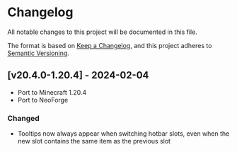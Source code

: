 # Changelog
All notable changes to this project will be documented in this file.

The format is based on [Keep a Changelog](https://keepachangelog.com/en/1.0.0/),
and this project adheres to [Semantic Versioning](https://semver.org/spec/v2.0.0.html).

## [v20.4.0-1.20.4] - 2024-02-04
- Port to Minecraft 1.20.4
- Port to NeoForge
### Changed
- Tooltips now always appear when switching hotbar slots, even when the new slot contains the same item as the previous slot 
